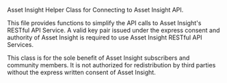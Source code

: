 Asset Insight Helper Class for Connecting to Asset Insight API.

This file provides functions to simplify the API calls to Asset
Insight's RESTful API Service.  A valid key pair issued under the
express consent and authority of Asset Insight is required to use
Asset Insight RESTful API Services.

This class is for the sole benefit of Asset Insight subscribers and
community members.  It is not authorized for redistribution by third
parties without the express written consent of Asset Insight.
